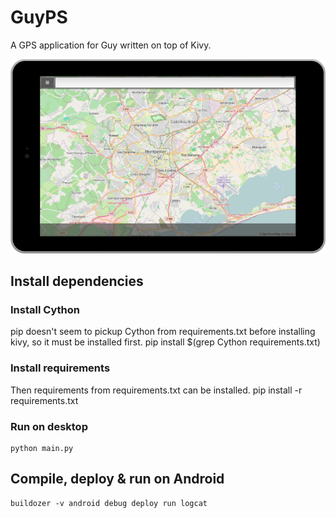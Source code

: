 # GuyPS
A GPS application for Guy written on top of Kivy.

![Screenshot](https://raw.githubusercontent.com/AndreMiras/GuyPS/master/screenshots/preview_nexus7.png)

## Install dependencies

### Install Cython
pip doesn't seem to pickup Cython from requirements.txt before installing kivy, so it must be installed first.
    pip install $(grep Cython requirements.txt)

### Install requirements
Then requirements from requirements.txt can be installed.
    pip install -r requirements.txt

### Run on desktop
    python main.py

## Compile, deploy & run on Android
    buildozer -v android debug deploy run logcat
